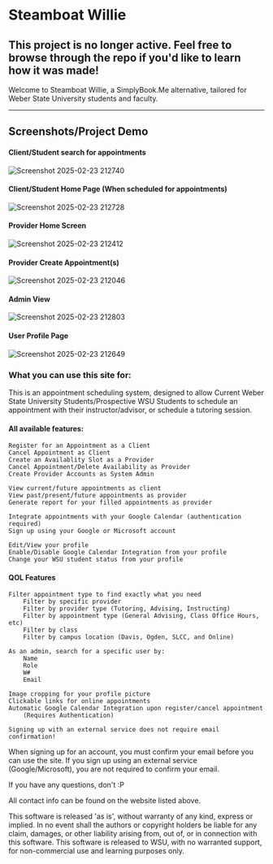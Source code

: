 # Steamboat Willie

## This project is no longer active. Feel free to browse through the repo if you'd like to learn how it was made!

Welcome to Steamboat Willie, a SimplyBook.Me alternative, tailored for Weber State University students and faculty.

<hr>

## Screenshots/Project Demo

#### Client/Student search for appointments
![Screenshot 2025-02-23 212740](https://github.com/user-attachments/assets/2835f67c-0e2f-48c8-8ed4-28b8fd4e1d5f)

#### Client/Student Home Page (When scheduled for appointments)
![Screenshot 2025-02-23 212728](https://github.com/user-attachments/assets/be179c5e-254b-43d4-b145-3836d890e391)

#### Provider Home Screen
![Screenshot 2025-02-23 212412](https://github.com/user-attachments/assets/37dc596e-4e0b-4f0a-ade6-a101affb3941)

#### Provider Create Appointment(s)
![Screenshot 2025-02-23 212046](https://github.com/user-attachments/assets/6927ce19-d583-4baf-8897-e278fe1966e3)

#### Admin View
![Screenshot 2025-02-23 212803](https://github.com/user-attachments/assets/a92cbcc3-a04a-4031-9f01-70ba56734e80)

#### User Profile Page
![Screenshot 2025-02-23 212649](https://github.com/user-attachments/assets/cd131948-3173-4d29-bbaa-c21580733cdf)

### What you can use this site for:
This is an appointment scheduling system, designed to allow Current Weber State University Students/Prospective WSU Students to schedule an appointment with their instructor/advisor, or schedule a tutoring session.

#### All available features:

    Register for an Appointment as a Client
    Cancel Appointment as Client
    Create an Availablity Slot as a Provider
    Cancel Appointment/Delete Availability as Provider
    Create Provider Accounts as System Admin

    View current/future appointments as client
    View past/present/future appointments as provider
    Generate report for your filled appointments as provider

    Integrate appointments with your Google Calendar (authentication required)
    Sign up using your Google or Microsoft account

    Edit/View your profile
    Enable/Disable Google Calendar Integration from your profile
    Change your WSU student status from your profile

#### QOL Features

    Filter appointment type to find exactly what you need
        Filter by specific provider
        Filter by provider type (Tutoring, Advising, Instructing)
        Filter by appointment type (General Advising, Class Office Hours, etc)
        Filter by class
        Filter by campus location (Davis, Ogden, SLCC, and Online)

    As an admin, search for a specific user by:
        Name
        Role
        W#
        Email

    Image cropping for your profile picture
    Clickable links for online appointments
    Automatic Google Calendar Integration upon register/cancel appointment
        (Requires Authentication)

    Signing up with an external service does not require email confirmation!


When signing up for an account, you must confirm your email before you can use the site. If you sign up using an external service (Google/Microsoft), you are not required to confirm your email.

If you have any questions, don't :P

All contact info can be found on the website listed above.
    
This software is released 'as is', without warranty of any kind, express or implied. In no event shall the authors or copyright holders be liable for any claim, damages, or other liability arising from, out of, or in connection with this software.
This software is released to WSU, with no warranted support, for non-commercial use and learning purposes only.
